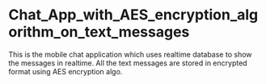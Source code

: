 # Chat_App_with_AES_encryption_algorithm_on_text_messages
This is the mobile chat application which uses realtime database to show the messages in realtime. All the text messages are stored in encrypted format using AES encryption algo.
